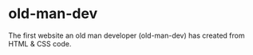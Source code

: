 # old-man-dev
The first website an old man developer (old-man-dev) has created from HTML & CSS code.
